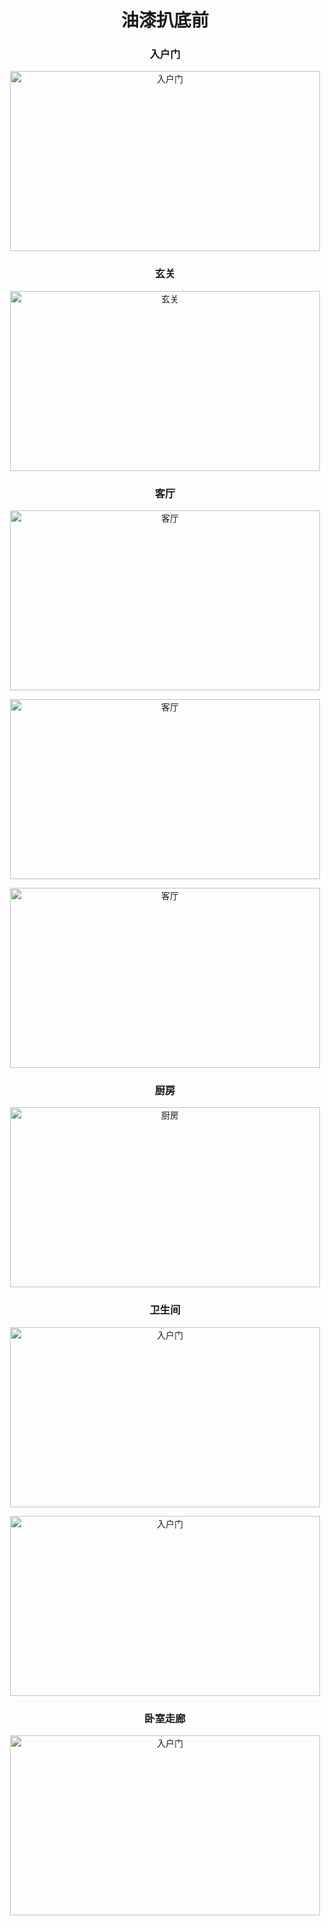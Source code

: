 <h1 align="center">油漆扒底前</h1>

<h3 align="center">入户门</h3>

<p align="center"><img width="496" height="288" src=https://linmingdao.github.io/blog/assets/0007000/rhm.jpg alt="入户门"></p>

<h3 align="center">玄关</h3>

<p align="center"><img width="496" height="288" src=https://linmingdao.github.io/blog/assets/0007000/xg.jpg alt="玄关"></p>

<h3 align="center">客厅</h3>

<p align="center"><img width="496" height="288" src=https://linmingdao.github.io/blog/assets/0007000/kt1.jpg alt="客厅"></p>

<p align="center"><img width="496" height="288" src=https://linmingdao.github.io/blog/assets/0007000/kt2.jpg alt="客厅"></p>

<p align="center"><img width="496" height="288" src=https://linmingdao.github.io/blog/assets/0007000/kt3.jpg alt="客厅"></p>

<h3 align="center">厨房</h3>

<p align="center"><img width="496" height="288" src=https://linmingdao.github.io/blog/assets/0007000/cf.jpg alt="厨房"></p>

<h3 align="center">卫生间</h3>

<p align="center"><img width="496" height="288" src=https://linmingdao.github.io/blog/assets/0007000/wsj1.jpg alt="入户门"></p>

<p align="center"><img width="496" height="288" src=https://linmingdao.github.io/blog/assets/0007000/wsj2.jpg alt="入户门"></p>

<h3 align="center">卧室走廊</h3>

<p align="center"><img width="496" height="288" src=https://linmingdao.github.io/blog/assets/0007000/zl.jpg alt="入户门"></p>
